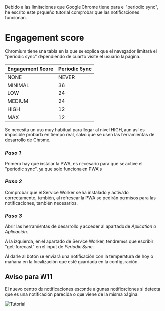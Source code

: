 
Debido a las limitaciones que Google Chrome tiene para el "periodic sync", he escrito este pequeño tutorial comprobar que las notificaciones funcionan.

# **Engagement score**

Chromium tiene una tabla en la que se explica que el navegador limitará el "periodic sync" dependiendo de cuanto visite el usuario la página.

| Engagement Score | Periodic Sync  |
|--|--|
| NONE |  NEVER|
| MINIMAL |  36|
| LOW |  24|
| MEDIUM |  24|
| HIGH |  12|
| MAX |  12|

Se necesita un uso muy habitual para llegar al nivel HIGH, aun así es imposible probarlo en tiempo real, salvo que se usen las herramientas de desarrollo de Chrome.

### *Paso 1*
Primero hay que instalar la PWA, es necesario para que se active el "periodic sync", ya que solo funciona en PWA's

### *Paso 2*
Comprobar que el Service Worker se ha instalado y activado correctamente, también, al refrescar la PWA se pedirán permisos para las notificaciones, también necesarios.

### *Paso 3*
Abrir las herramientas de desarrollo y acceder al apartado de *Aplication o Aplicación*.

A la izquierda, en el apartado de Service Worker, tendremos que escribir "get-forecast" en el input de *Periodic Sync*.

Al darle al botón se enviará una notificación con la temperatura de hoy o mañana en la localización que esté guardada en la configuración.

## **Aviso para W11**

El nuevo centro de notificaciones esconde algunas notificaciones si detecta que es una notificación parecida o que viene de la misma página.

![Tutorial](https://i.gyazo.com/a0b9a196981851a0f31794de27033fbe.gif)
